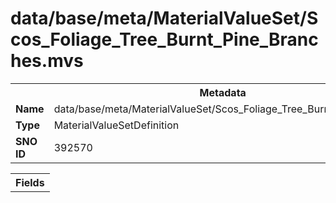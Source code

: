 <h1>data/base/meta/MaterialValueSet/Scos_Foliage_Tree_Burnt_Pine_Branches.mvs</h1><table><tr><th colspan="100%">Metadata</th></tr><tr><td><b>Name</b></td><td>data/base/meta/MaterialValueSet/Scos_Foliage_Tree_Burnt_Pine_Branches.mvs</td></tr><tr><td><b>Type</b></td><td>MaterialValueSetDefinition</td></tr><tr><td><b>SNO ID</b></td><td>392570</td></tr></table>

<table><tr><th colspan="100%">Fields</th></tr></table>

